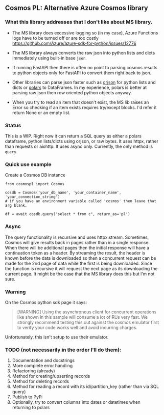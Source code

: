 ## Cosmos PL: Alternative Azure Cosmos library

### What this library addresses that I don't like about MS library.

* The MS library does excessive logging so (in my case), Azure Functions logs have to be turned off or are too costly
https://github.com/Azure/azure-sdk-for-python/issues/12776

* The MS library always converts the raw json into python lists and dicts immediately using built-in base `json`.

* If running FastAPI then there is often no point to parsing cosmos results to python objects only for FastAPI to convert them right back to json.

* Other libraries can parse json faster such as [orjson](https://github.com/ijl/orjson) for python lists and dicts or [polars](https://github.com/pola-rs/polars) to DataFrames. In my experience, polars is better at parsing raw json then row oriented python objects anyway. 

* When you try to read an item that doesn't exist, the MS lib raises an Error so checking if an item exists requires try/except blocks. I'd refer it return None or an empty list.

### Status

This is a WIP. Right now it can return a SQL query as either a polars dataframe, python lists/dicts using orjson, or raw bytes. It uses httpx, rather than requests or aiohttp. It uses async only. Currently, the only method is `query`.

### Quick use example

Create a Cosmos DB instance
```
from cosmospl import Cosmos

cosdb = Cosmos('your_db_name', 'your_container_name', 'your_connection_string')
# if you have an environment variable called 'cosmos' then leave that arg blank.

df = await cosdb.query("select * from c", return_as='pl')
```
### Async

The query functionality is recursive and uses httpx.stream. Sometimes, Cosmos will give results back in pages rather than in a single response. When there will be additional pages then the initial response will have a continuation token as a header. By streaming the result, the header is known before the data is downloaded so then a concurrent request can be made for the 2nd page of data while the first is being downloaded. Since the function is recursive it will request the next page as its downloading the current page. It might be the case that the MS library does this but I'm not sure.

### Warning

On the Cosmos python sdk page it says:

> [WARNING] Using the asynchronous client for concurrent operations like shown in this sample will consume a lot of RUs very fast. We strongly recommend testing this out against the cosmos emulator first to verify your code works well and avoid incurring charges.

Unfortunately, this isn't setup to use their emulator.


### TODO (not necessarily in the order I'll do them):

1. Documentation and docstrings
2. More complete error handling
3. Refactoring (already)
4. Method for creating/upserting records
5. Method for deleting records
6. Method for reading a record with its id/partition_key (rather than via SQL query)
7. Publish to PyPi
8. Optionally, try to convert columns into dates or datetimes when returning to polars

